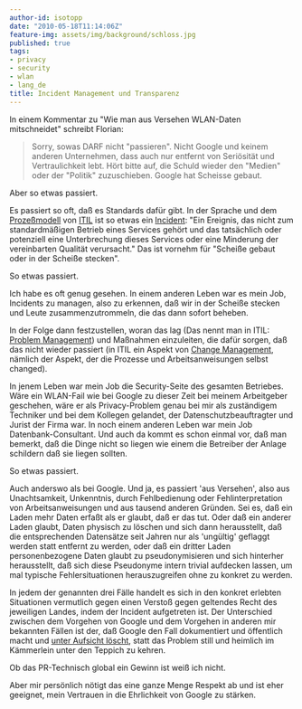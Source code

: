 ```yaml
---
author-id: isotopp
date: "2010-05-18T11:14:06Z"
feature-img: assets/img/background/schloss.jpg
published: true
tags:
- privacy
- security
- wlan
- lang_de
title: Incident Management und Transparenz
---
```

In einem  Kommentar zu "Wie man aus Versehen WLAN-Daten mitschneidet"
schreibt Florian:

> Sorry, sowas DARF nicht "passieren". Nicht Google und keinem anderen
> Unternehmen, dass auch nur entfernt von Seriösität und Vertraulichkeit
> lebt. Hört bitte auf, die Schuld wieder den "Medien" oder der "Politik"
> zuzuschieben. Google hat Scheisse gebaut.

Aber so etwas passiert.

Es passiert so oft, daß es Standards dafür gibt. In der Sprache und dem 
[Prozeßmodell](http://www.tct.de/systemberatung/it/images/itil2.jpg) von 
[ITIL](http://de.wikipedia.org/wiki/IT_Infrastructure_Library) ist so etwas ein 
[Incident](http://de.wikipedia.org/wiki/Incident_Management): "Ein Ereignis,
das nicht zum standardmäßigen Betrieb eines Services gehört und das
tatsächlich oder potenziell eine Unterbrechung dieses Services oder eine
Minderung der vereinbarten Qualität verursacht." Das ist vornehm für
"Scheiße gebaut oder in der Scheiße stecken".

So etwas passiert.

Ich habe es oft genug gesehen. In einem anderen Leben war es mein Job,
Incidents zu managen, also zu erkennen, daß wir in der Scheiße stecken und
Leute zusammenzutrommeln, die das dann sofort beheben. 

In der Folge dann festzustellen, woran das lag (Das nennt man in ITIL:
[Problem Management](http://de.wikipedia.org/wiki/Problem_Management)) und
Maßnahmen einzuleiten, die dafür sorgen, daß das nicht wieder passiert (in
ITIL ein Aspekt von
[Change Management](http://de.wikipedia.org/wiki/Change_Management_%28ITIL%29),
nämlich der Aspekt, der die Prozesse und Arbeitsanweisungen selbst changed).

In jenem Leben war mein Job die Security-Seite des gesamten Betriebes. Wäre
ein WLAN-Fail wie bei Google zu dieser Zeit bei meinem Arbeitgeber
geschehen, wäre er als Privacy-Problem genau bei mir als zuständigem
Techniker und bei dem Kollegen gelandet, der Datenschutzbeauftragter und
Jurist der Firma war. In noch einem anderen Leben war mein Job
Datenbank-Consultant. Und auch da kommt es schon einmal vor, daß man
bemerkt, daß die Dinge nicht so liegen wie einem die Betreiber der Anlage
schildern daß sie liegen sollten.

So etwas passiert.

Auch anderswo als bei Google. Und ja, es passiert 'aus Versehen', also aus
Unachtsamkeit, Unkenntnis, durch Fehlbedienung oder Fehlinterpretation von
Arbeitsanweisungen und aus tausend anderen Gründen. Sei es, daß ein Laden
mehr Daten erfaßt als er glaubt, daß er das tut. Oder daß ein anderer Laden
glaubt, Daten physisch zu löschen und sich dann herausstellt, daß die
entsprechenden Datensätze seit Jahren nur als 'ungültig' geflaggt werden
statt entfernt zu werden, oder daß ein dritter Laden personenbezogene Daten
glaubt zu pseudonymisieren und sich hinterher herausstellt, daß sich diese
Pseudonyme intern trivial aufdecken lassen, um mal typische
Fehlersituationen herauszugreifen ohne zu konkret zu werden.

In jedem der genannten drei Fälle handelt es sich in den konkret erlebten
Situationen vermutlich gegen einen Verstoß gegen geltendes Recht des
jeweiligen Landes, indem der Incident aufgetreten ist. Der Unterschied
zwischen dem Vorgehen von Google und dem Vorgehen in anderen mir bekannten
Fällen ist der, daß Google den Fall dokumentiert und öffentlich macht und
[unter Aufsicht löscht](http://www.golem.de/1005/75160.html), statt das
Problem still und heimlich im Kämmerlein unter den Teppich zu kehren.

Ob das PR-Technisch global ein Gewinn ist weiß ich nicht.

Aber mir persönlich nötigt das eine ganze Menge Respekt ab und ist eher
geeignet, mein Vertrauen in die Ehrlichkeit von Google zu stärken.

